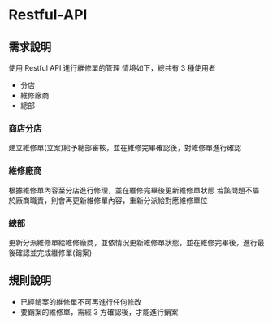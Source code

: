# Restful-API

## 需求說明

使用 Restful API 進行維修單的管理
情境如下，總共有 3 種使用者

- 分店
- 維修廠商
- 總部

### 商店分店
建立維修單(立案)給予總部審核，並在維修完畢確認後，對維修單進行確認

### 維修廠商
根據維修單內容至分店進行修理，並在維修完畢後更新維修單狀態
若該問題不屬於廠商職責，則會再更新維修單內容，重新分派給對應維修單位

### 總部
更新分派維修單給維修廠商，並依情況更新維修單狀態，並在維修完畢後，進行最後確認並完成維修單(銷案)

## 規則說明

- 已經銷案的維修單不可再進行任何修改
- 要銷案的維修單，需經 3 方確認後，才能進行銷案
